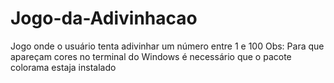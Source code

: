 # Jogo-da-Adivinhacao
Jogo onde o usuário tenta adivinhar um número entre 1 e 100
Obs: Para que apareçam cores no terminal do Windows é necessário que o pacote colorama estaja instalado
